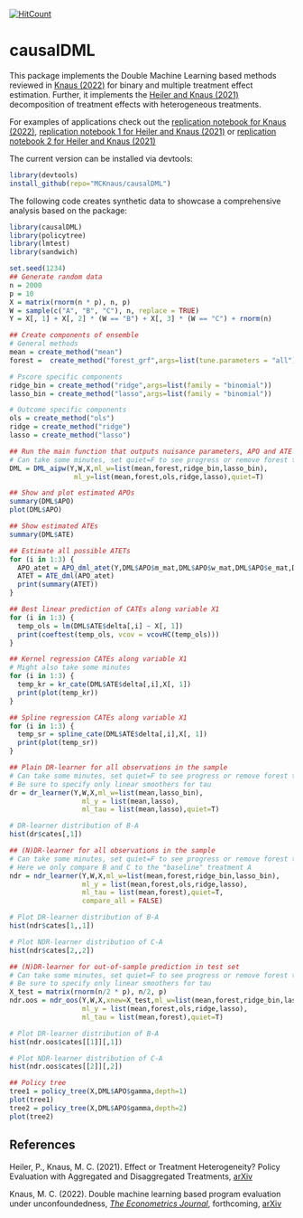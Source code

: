 [![HitCount](https://hits.dwyl.com/MCKnaus/causalDML.svg?style=flat-square)](http://hits.dwyl.com/MCKnaus/causalDML) <!--- Started 3.8.2023 using https://hits.dwyl.com/ -->

# causalDML
This package implements the Double Machine Learning based methods reviewed in [Knaus (2022)](https://academic.oup.com/ectj/advance-article/doi/10.1093/ectj/utac015/6596870?guestAccessKey=1c5e58e1-ef2d-4067-b63d-e6f573c359eb) for binary and multiple treatment effect estimation. Further, it implements the [Heiler and Knaus (2021)](https://arxiv.org/abs/2110.01427) decomposition of treatment effects with heterogeneous treatments.

For examples of applications check out the [replication notebook for Knaus (2022)](https://mcknaus.github.io/assets/code/Notebook_DML_ALMP_MCK2022.html), [replication notebook 1 for Heiler and Knaus (2021)](https://mcknaus.github.io/assets/code/Replication_NB_smoking.nb.html) or  [replication notebook 2 for Heiler and Knaus (2021)](https://mcknaus.github.io/assets/code/Replication_NB_JC.nb.html)

The current version can be installed via devtools:

```R
library(devtools)
install_github(repo="MCKnaus/causalDML")
```

The following code creates synthetic data to showcase a comprehensive analysis based on the package:

```R
library(causalDML)
library(policytree)
library(lmtest)
library(sandwich)

set.seed(1234)
## Generate random data
n = 2000
p = 10
X = matrix(rnorm(n * p), n, p)
W = sample(c("A", "B", "C"), n, replace = TRUE)
Y = X[, 1] + X[, 2] * (W == "B") + X[, 3] * (W == "C") + rnorm(n)

## Create components of ensemble
# General methods
mean = create_method("mean")
forest =  create_method("forest_grf",args=list(tune.parameters = "all"))

# Pscore specific components
ridge_bin = create_method("ridge",args=list(family = "binomial"))
lasso_bin = create_method("lasso",args=list(family = "binomial"))

# Outcome specific components
ols = create_method("ols")
ridge = create_method("ridge")
lasso = create_method("lasso")

## Run the main function that outputs nuisance parameters, APO and ATE
# Can take some minutes, set quiet=F to see progress or remove forest to speed up
DML = DML_aipw(Y,W,X,ml_w=list(mean,forest,ridge_bin,lasso_bin),
                ml_y=list(mean,forest,ols,ridge,lasso),quiet=T)

## Show and plot estimated APOs
summary(DML$APO)
plot(DML$APO)

## Show estimated ATEs
summary(DML$ATE)

## Estimate all possible ATETs
for (i in 1:3) {
  APO_atet = APO_dml_atet(Y,DML$APO$m_mat,DML$APO$w_mat,DML$APO$e_mat,DML$APO$cf_mat,treated=i)
  ATET = ATE_dml(APO_atet)
  print(summary(ATET))
}

## Best linear prediction of CATEs along variable X1
for (i in 1:3) {
  temp_ols = lm(DML$ATE$delta[,i] ~ X[, 1])
  print(coeftest(temp_ols, vcov = vcovHC(temp_ols)))
}

## Kernel regression CATEs along variable X1
# Might also take some minutes
for (i in 1:3) {
  temp_kr = kr_cate(DML$ATE$delta[,i],X[, 1])
  print(plot(temp_kr))
}

## Spline regression CATEs along variable X1
for (i in 1:3) {
  temp_sr = spline_cate(DML$ATE$delta[,i],X[, 1])
  print(plot(temp_sr))
}

## Plain DR-learner for all observations in the sample
# Can take some minutes, set quiet=F to see progress or remove forest to speed up
# Be sure to specify only linear smoothers for tau
dr = dr_learner(Y,W,X,ml_w=list(mean,lasso_bin),
                  ml_y = list(mean,lasso),
                  ml_tau = list(mean,lasso),quiet=T)

# DR-learner distribution of B-A
hist(dr$cates[,1])

## (N)DR-learner for all observations in the sample
# Can take some minutes, set quiet=F to see progress or remove forest to speed up
# Here we only compare B and C to the "baseline" treatment A
ndr = ndr_learner(Y,W,X,ml_w=list(mean,forest,ridge_bin,lasso_bin),
                  ml_y = list(mean,forest,ols,ridge,lasso),
                  ml_tau = list(mean,forest),quiet=T,
                  compare_all = FALSE)

# Plot DR-learner distribution of B-A
hist(ndr$cates[1,,1])

# Plot NDR-learner distribution of C-A
hist(ndr$cates[2,,2])

## (N)DR-learner for out-of-sample prediction in test set
# Can take some minutes, set quiet=F to see progress or remove forest to speed up
# Be sure to specify only linear smoothers for tau
X_test = matrix(rnorm(n/2 * p), n/2, p)
ndr.oos = ndr_oos(Y,W,X,xnew=X_test,ml_w=list(mean,forest,ridge_bin,lasso_bin),
                  ml_y = list(mean,forest,ols,ridge,lasso),
                  ml_tau = list(mean,forest),quiet=T)

# Plot DR-learner distribution of B-A
hist(ndr.oos$cates[[1]][,1])

# Plot NDR-learner distribution of C-A
hist(ndr.oos$cates[[2]][,2])

## Policy tree
tree1 = policy_tree(X,DML$APO$gamma,depth=1)
plot(tree1)
tree2 = policy_tree(X,DML$APO$gamma,depth=2)
plot(tree2)
```

## References
Heiler, P., Knaus, M. C. (2021). Effect or Treatment Heterogeneity? Policy Evaluation with Aggregated and Disaggregated Treatments, [arXiv](https://arxiv.org/abs/2110.01427)

Knaus, M. C. (2022). Double machine learning based program evaluation under unconfoundedness, [*The Econometrics Journal*](https://academic.oup.com/ectj/advance-article/doi/10.1093/ectj/utac015/6596870?guestAccessKey=1c5e58e1-ef2d-4067-b63d-e6f573c359eb), forthcoming, [arXiv](https://arxiv.org/abs/2003.03191)
